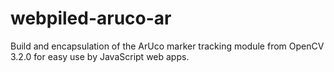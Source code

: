 # webpiled-aruco-ar
Build and encapsulation of the ArUco marker tracking module from OpenCV 3.2.0 for easy use by JavaScript web apps.
